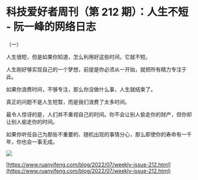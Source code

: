 # 科技爱好者周刊（第 212 期）：人生不短 - 阮一峰的网络日志
（一）

人生很短，但是如果你知道，怎么利用好这些时间，它就不短。

人生刚好够实现自己的一个梦想，前提是你必须从一开始，就把所有精力专注于此。

如果你浪费时间，不够专注，那么你没做什么事，人生就结束了。

真正的问题不是人生短暂，而是我们浪费了太多时间。

最令人惊讶的是，人们并不重视自己的时间。你不会让别人偷走你的财产，但你却让别人偷走你的时间。

如果你听任自己为那些不重要的、随机出现的事情分心，那么即使你的寿命有一千年，你也会一事无成。

![](https://cdn.beekka.com/blogimg/asset/202206/bg2022062712.webp)

 [https://www.ruanyifeng.com/blog/2022/07/weekly-issue-212.html](https://www.ruanyifeng.com/blog/2022/07/weekly-issue-212.html)
